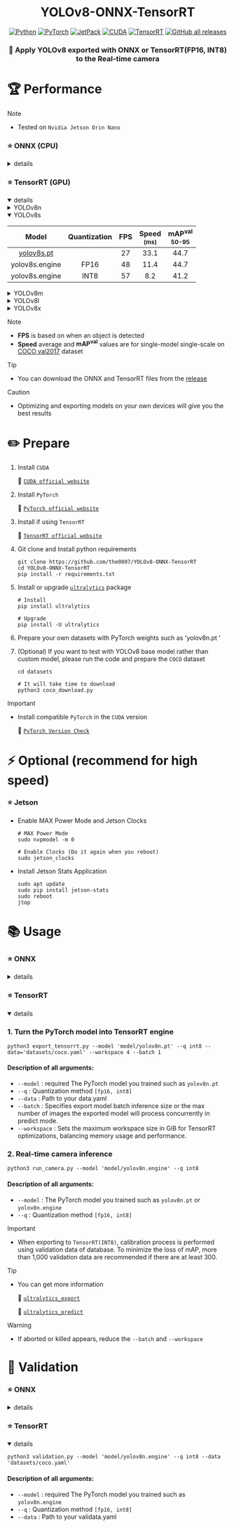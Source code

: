 <div align="center">

# YOLOv8-ONNX-TensorRT

[![Python](https://img.shields.io/badge/Python-3.8.10-yellow)](https://www.python.org/downloads/release/python-3810/)
[![PyTorch](https://img.shields.io/badge/PyTorch-2.0.0-orange)](https://pytorch.org/)
[![JetPack](https://img.shields.io/badge/JetPack-5.1.2-green)](https://developer.nvidia.com/embedded/jetpack-sdk-512)
[![CUDA](https://img.shields.io/badge/CUDA-11.4-green)](https://developer.nvidia.com/cuda-downloads)
[![TensorRT](https://img.shields.io/badge/TensorRT-8.5.2-green)](https://developer.nvidia.com/tensorrt)
[![GitHub all releases](https://img.shields.io/github/downloads/the0807/YOLOv8-ONNX-TensorRT/total)](https://github.com/the0807/YOLOv8-ONNX-TensorRT/releases)
<!-- [![GitHub Repo stars](https://img.shields.io/github/stars/the0807/YOLOv8-ONNX-TensorRT)](https://github.com/the0807/YOLOv8-ONNX-TensorRT/stargazers) -->

### 👀 Apply YOLOv8 exported with ONNX or TensorRT(FP16, INT8) to the Real-time camera

</div>

# 🏆 Performance

> [!Note]
> -  Tested on `Nvidia Jetson Orin Nano`

### ⭐ ONNX (CPU)
<details>
<summary>details</summary>

<details open>
<summary>YOLOv8n</summary>
<!-- - #### yolov8n -->

|Model|Quantization|FPS|Speed<sup><br>(ms)|mAP<sup>val<br>50-95|
|:---:|:---:|:---:|:---:|:---:|
|[yolov8n.pt](https://github.com/the0807/YOLOv8-ONNX-TensorRT/releases/download/v1.0/YOLOv8n.zip)||2|535.8|37.1
|yolov8n.onnx|FP16|7|146|37

</details>

<details>
<summary>YOLOv8s</summary>
<!-- - #### yolov8s -->

|Model|Quantization|FPS|Speed<sup><br>(ms)|mAP<sup>val<br>50-95|
|:---:|:---:|:---:|:---:|:---:|
|[yolov8s.pt](https://github.com/the0807/YOLOv8-ONNX-TensorRT/releases/download/v1.0/YOLOv8s.zip)||1|943.9|44.7
|yolov8s.onnx|FP16|3|347.6|44.7

</details>

<details>
<summary>YOLOv8m</summary>
<!-- - #### yolov8m -->

|Model|Quantization|FPS|Speed<sup><br>(ms)|mAP<sup>val<br>50-95|
|:---:|:---:|:---:|:---:|:---:|
|[yolov8m.pt](https://github.com/the0807/YOLOv8-ONNX-TensorRT/releases/download/v1.0/YOLOv8m.zip)||0.5|1745.2|50.1
|yolov8m.onnx|FP16|1.2|1126.3|50.1

</details>

`YOLOv8l` and `YOLOv8x` were too slow to measure


</details>


### ⭐ TensorRT (GPU)
<details open>
<summary>details</summary>

<details>
<summary>YOLOv8n</summary>
<!-- - #### yolov8n -->

|Model|Quantization|FPS|Speed<sup><br>(ms)|mAP<sup>val<br>50-95|
|:---:|:---:|:---:|:---:|:---:|
|[yolov8n.pt](https://github.com/the0807/YOLOv8-ONNX-TensorRT/releases/download/v1.0/YOLOv8n.zip)||36|21.9|37.1
|yolov8n.engine|FP16|60|7.3|37.1
|yolov8n.engine|INT8|63|5.8|33

</details>

<details open>
<summary>YOLOv8s</summary>
<!-- - #### yolov8s -->

|Model|Quantization|FPS|Speed<sup><br>(ms)|mAP<sup>val<br>50-95|
|:---:|:---:|:---:|:---:|:---:|
|[yolov8s.pt](https://github.com/the0807/YOLOv8-ONNX-TensorRT/releases/download/v1.0/YOLOv8s.zip)||27|33.1|44.7
|yolov8s.engine|FP16|48|11.4|44.7
|yolov8s.engine|INT8|57|8.2|41.2

</details>

<details>
<summary>YOLOv8m</summary>
<!-- - #### yolov8m -->

|Model|Quantization|FPS|Speed<sup><br>(ms)|mAP<sup>val<br>50-95|
|:---:|:---:|:---:|:---:|:---:|
|[yolov8m.pt](https://github.com/the0807/YOLOv8-ONNX-TensorRT/releases/download/v1.0/YOLOv8m.zip)||14|66.5|50.1
|yolov8m.engine|FP16|30|23.6|50
|yolov8m.engine|INT8|38|17.1|46.2

</details>

<details>
<summary>YOLOv8l</summary>
<!-- - #### yolov8l -->

|Model|Quantization|FPS|Speed<sup><br>(ms)|mAP<sup>val<br>50-95|
|:---:|:---:|:---:|:---:|:---:|
|[yolov8l.pt](https://github.com/the0807/YOLOv8-ONNX-TensorRT/releases/download/v1.0/YOLOv8l.zip)||9|103.2|52.9
|yolov8l.engine|FP16|22|35.5|52.8
|yolov8l.engine|INT8|31|22.4|50.1

</details>

<details>
<summary>YOLOv8x</summary>
<!-- - #### yolov8x -->

|Model|Quantization|FPS|Speed<sup><br>(ms)|mAP<sup>val<br>50-95|
|:---:|:---:|:---:|:---:|:---:|
|[yolov8x.pt](https://github.com/the0807/YOLOv8-ONNX-TensorRT/releases/download/v1.0/YOLOv8x.zip)||6|160.2|54
|yolov8x.engine|FP16|15|56.6|53.9
|yolov8x.engine|INT8|24|33.9|51.1

</details>

</details>

> [!Note]
> - **FPS** is based on when an object is detected
> - **Speed** average and **mAP<sup>val</sup>** values are for single-model single-scale on [COCO val2017](https://cocodataset.org) dataset

> [!Tip]
> - You can download the ONNX and TensorRT files from the [release](https://github.com/the0807/YOLOv8-ONNX-TensorRT/releases)

> [!Caution]
> - Optimizing and exporting models on your own devices will give you the best results

# ✏️ Prepare
1. Install `CUDA`

    🚀 [`CUDA official website`](https://docs.nvidia.com/cuda/cuda-installation-guide-linux/index.html#download-the-nvidia-cuda-toolkit)

2. Install `PyTorch`

    🚀 [`PyTorch official website`](https://pytorch.org/get-started/locally/)

3. Install if using `TensorRT`

    🚀 [`TensorRT official website`](https://developer.nvidia.com/nvidia-tensorrt-8x-download)

4. Git clone and Install python requirements

     ``` shell
     git clone https://github.com/the0807/YOLOv8-ONNX-TensorRT
     cd YOLOv8-ONNX-TensorRT
     pip install -r requirements.txt
     ```

5. Install or upgrade [`ultralytics`](https://github.com/ultralytics/ultralytics) package
 
     ``` shell
     # Install
     pip install ultralytics

     # Upgrade
     pip install -U ultralytics
     ```

6. Prepare your own datasets with PyTorch weights such as 'yolov8n.pt '

7. (Optional) If you want to test with YOLOv8 base model rather than custom model, please run the code and prepare the `COCO` dataset

     ``` shell
     cd datasets

     # It will take time to download
     python3 coco_download.py
     ```

> [!Important]
> - Install compatible `PyTorch` in the `CUDA` version
> 
>     🚀 [`PyTorch Version Check`](https://pytorch.org/get-started/previous-versions/)


# ⚡️ Optional (recommend for high speed)

### ⭐ Jetson

- Enable MAX Power Mode and Jetson Clocks

     ``` shell
     # MAX Power Mode
     sudo nvpmodel -m 0
    
     # Enable Clocks (Do it again when you reboot)
     sudo jetson_clocks
     ```

- Install Jetson Stats Application

     ``` shell
     sudo apt update
     sudo pip install jetson-stats
     sudo reboot
     jtop
     ```


# 📚 Usage

### ⭐ ONNX
<details>
<summary>details</summary>

### 1. Turn the PyTorch model into ONNX

 ``` shell
 python3 export_onnx.py --model 'model/yolov8n.pt' --q fp16 --data='datasets/coco.yaml'
 ```

#### Description of all arguments:
- `--model` : required The PyTorch model you trained such as `yolov8n.pt`
- `--q` : Quantization method `[fp16]`
- `--data` : Path to your data.yaml
- `--batch` : Specifies export model batch inference size or the max number of images the exported model will process concurrently in predict mode.


### 2. Real-time camera inference

``` shell
python3 run_camera.py --model 'model/yolov8n.onnx' --q fp16
```

#### Description of all arguments:
- `--model` : The PyTorch model you trained such as `yolov8n.onnx`
- `--q` : Quantization method `[fp16]`

</details>


### ⭐ TensorRT
<details open>
<summary>details</summary>

### 1. Turn the PyTorch model into TensorRT engine

 ``` shell
 python3 export_tensorrt.py --model 'model/yolov8n.pt' --q int8 --data='datasets/coco.yaml' --workspace 4 --batch 1
 ```

#### Description of all arguments:
- `--model` : required The PyTorch model you trained such as `yolov8n.pt`
- `--q` : Quantization method `[fp16, int8]`
- `--data` : Path to your data.yaml
- `--batch` : Specifies export model batch inference size or the max number of images the exported model will process concurrently in predict mode.
- `--workspace` : Sets the maximum workspace size in GiB for TensorRT optimizations, balancing memory usage and performance.


### 2. Real-time camera inference

``` shell
python3 run_camera.py --model 'model/yolov8n.engine' --q int8
```

#### Description of all arguments:
- `--model` : The PyTorch model you trained such as `yolov8n.pt` or `yolov8n.engine`
- `--q` : Quantization method `[fp16, int8]`

</details>

> [!Important]
> - When exporting to `TensorRT(INT8)`, calibration process is performed using validation data of database. To minimize the loss of mAP, more than 1,000 validation data are recommended if there are at least 300.

> [!Tip]
> - You can get more information
> 
>     🚀 [`ultralytics_export`](https://docs.ultralytics.com/modes/export/)
> 
>     🚀 [`ultralytics_predict`](https://docs.ultralytics.com/modes/predict/)

> [!Warning]
> - If aborted or killed appears, reduce the `--batch` and `--workspace`

# 🧐 Validation

### ⭐ ONNX
<details>
<summary>details</summary>

 ``` shell
 python3 validation.py --model 'model/yolov8n.onnx' --q fp16 --data 'datasets/coco.yaml'
 ```

#### Description of all arguments:
- `--model` : required The PyTorch model you trained such as `yolov8n.onnx`
- `--q` : Quantization method `[fp16]`
- `--data` : Path to your validata.yaml

</details>

### ⭐ TensorRT
<details open>
<summary>details</summary>

 ``` shell
 python3 validation.py --model 'model/yolov8n.engine' --q int8 --data 'datasets/coco.yaml'
 ```

#### Description of all arguments:
- `--model` : required The PyTorch model you trained such as `yolov8n.engine`
- `--q` : Quantization method `[fp16, int8]`
- `--data` : Path to your validata.yaml

</details>


